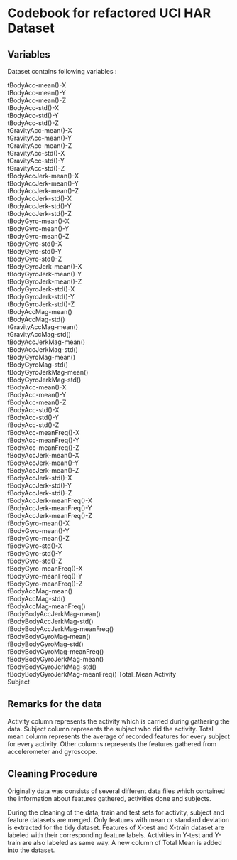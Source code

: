 Codebook for refactored UCI HAR Dataset
====================

Variables
---------------------

Dataset contains following variables :

tBodyAcc-mean()-X               
tBodyAcc-mean()-Y              
tBodyAcc-mean()-Z               
tBodyAcc-std()-X               
tBodyAcc-std()-Y                
tBodyAcc-std()-Z               
tGravityAcc-mean()-X            
tGravityAcc-mean()-Y           
tGravityAcc-mean()-Z            
tGravityAcc-std()-X            
tGravityAcc-std()-Y             
tGravityAcc-std()-Z            
tBodyAccJerk-mean()-X           
tBodyAccJerk-mean()-Y          
tBodyAccJerk-mean()-Z           
tBodyAccJerk-std()-X           
tBodyAccJerk-std()-Y            
tBodyAccJerk-std()-Z           
tBodyGyro-mean()-X             
tBodyGyro-mean()-Y             
tBodyGyro-mean()-Z              
tBodyGyro-std()-X              
tBodyGyro-std()-Y               
tBodyGyro-std()-Z              
tBodyGyroJerk-mean()-X          
tBodyGyroJerk-mean()-Y         
tBodyGyroJerk-mean()-Z          
tBodyGyroJerk-std()-X          
tBodyGyroJerk-std()-Y           
tBodyGyroJerk-std()-Z          
tBodyAccMag-mean()              
tBodyAccMag-std()              
tGravityAccMag-mean()           
tGravityAccMag-std()           
tBodyAccJerkMag-mean()          
tBodyAccJerkMag-std()          
tBodyGyroMag-mean()             
tBodyGyroMag-std()             
tBodyGyroJerkMag-mean()         
tBodyGyroJerkMag-std()         
fBodyAcc-mean()-X           
fBodyAcc-mean()-Y              
fBodyAcc-mean()-Z               
fBodyAcc-std()-X               
fBodyAcc-std()-Y                
fBodyAcc-std()-Z               
fBodyAcc-meanFreq()-X           
fBodyAcc-meanFreq()-Y          
fBodyAcc-meanFreq()-Z           
fBodyAccJerk-mean()-X          
fBodyAccJerk-mean()-Y           
fBodyAccJerk-mean()-Z          
fBodyAccJerk-std()-X           
fBodyAccJerk-std()-Y           
fBodyAccJerk-std()-Z            
fBodyAccJerk-meanFreq()-X      
fBodyAccJerk-meanFreq()-Y       
fBodyAccJerk-meanFreq()-Z      
fBodyGyro-mean()-X         
fBodyGyro-mean()-Y             
fBodyGyro-mean()-Z              
fBodyGyro-std()-X              
fBodyGyro-std()-Y               
fBodyGyro-std()-Z              
fBodyGyro-meanFreq()-X          
fBodyGyro-meanFreq()-Y         
fBodyGyro-meanFreq()-Z          
fBodyAccMag-mean()        
fBodyAccMag-std()             
fBodyAccMag-meanFreq()         
fBodyBodyAccJerkMag-mean()      
fBodyBodyAccJerkMag-std()      
fBodyBodyAccJerkMag-meanFreq()  
fBodyBodyGyroMag-mean()  
fBodyBodyGyroMag-std()          
fBodyBodyGyroMag-meanFreq()    
fBodyBodyGyroJerkMag-mean()     
fBodyBodyGyroJerkMag-std()     
fBodyBodyGyroJerkMag-meanFreq() 
Total_Mean 
Activity                      
Subject      

Remarks for the data
---------------------

Activity column represents the activity which is carried during gathering the data.
Subject column represents the subject who did the activity.
Total mean column represents the average of recorded features for every subject for every activity.
Other columns represents the features gathered from accelerometer and gyroscope.

Cleaning Procedure
---------------------

Originally data was consists of several different data files which contained the information about features gathered, activities done and subjects.

During the cleaning of the data, train and test sets for activity, subject and feature datasets are merged. Only features with mean or standard deviation is extracted for the tidy dataset. Features of X-test and X-train dataset are labeled with their corresponding feature labels. Activities in Y-test and Y-train are also labeled as same way. A new column of Total Mean is added into the dataset.